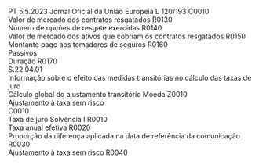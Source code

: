 PT  5.5.2023 Jornal Oficial da União Europeia L 120/193
 C0010  
Valor de mercado dos contratos resgatados  R0130  
Número de opções de resgate exercidas  R0140  
Valor de mercado dos ativos que cobriam os contratos resgatados  R0150  
Montante pago aos tomadores de seguros  R0160  
Passivos  
Duração  R0170  
S.22.04.01  
Informação sobre o efeito das medidas transitórias no cálculo das taxas de juro  
Cálculo global do ajustamento transitório 
Moeda  Z0010  
Ajustamento à taxa sem risco  
C0010  
Taxa de juro Solvência I  R0010  
Taxa anual efetiva  R0020  
Proporção da diferença aplicada na data de 
referência da comunicação  R0030  
Ajustamento à taxa sem risco  R0040